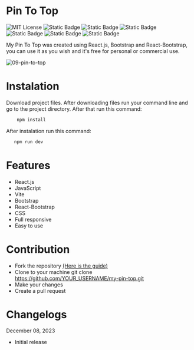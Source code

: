 # Pin To Top

![MIT License](https://img.shields.io/badge/Author-S1mon009-blue.svg) ![Static Badge](https://img.shields.io/badge/React-React?logo=react&logoColor=%2361DAFB&labelColor=%23555&color=%2361DAFB) ![Static Badge](https://img.shields.io/badge/JavaScript-JavaScript?logo=javascript&logoColor=%23F7DF1E&labelColor=%23555&color=%23F7DF1E) ![Static Badge](https://img.shields.io/badge/Vite-Vite?logo=vite&logoColor=%23646CFF&labelColor=%23555&color=%23646CFF) ![Static Badge](https://img.shields.io/badge/Bootstrap-bootstrap?logo=bootstrap&labelColor=%23595959&color=%237952B3) ![Static Badge](https://img.shields.io/badge/CSS-js?logo=css3&labelColor=%23595959&color=%231572B6) ![Static Badge](https://img.shields.io/badge/npm-npm?logo=npm&logoColor=%23CB3837&labelColor=%23555&color=%23CB3837)

My Pin To Top was created using React.js, Bootstrap and React-Bootstrap, you can use it as you wish and it's free for personal or commercial use.

![09-pin-to-top](https://github.com/S1mon009/React.js/assets/105738321/d0369507-3077-410b-b2c2-394b54c7e7e8)

# Instalation

Download project files. After downloading files run your command line and go to the project directory. After that run this command:

```bash
    npm install
```

After instalation run this command:

```bash
   npm run dev
```

# Features

- React.js
- JavaScript
- Vite
- Bootstrap
- React-Bootstrap
- CSS
- Full responsive
- Easy to use

# Contribution

- Fork the repository [(Here is the guide)](https://docs.github.com/en/get-started/quickstart/fork-a-repo)
- Clone to your machine git clone https://github.com/YOUR_USERNAME/my-pin-top.git
- Make your changes
- Create a pull request

# Changelogs

December 08, 2023

- Initial release
